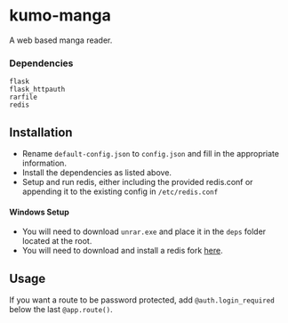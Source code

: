 # kumo-manga
A web based manga reader.

### Dependencies

```
flask
flask_httpauth
rarfile
redis
```

## Installation

* Rename `default-config.json` to `config.json` and fill in the appropriate information.
* Install the dependencies as listed above.
* Setup and run redis, either including the provided redis.conf or appending it to the existing config in `/etc/redis.conf`

#### Windows Setup

* You will need to download `unrar.exe` and place it in the `deps` folder located at the root.
* You will need to download and install a redis fork [here](https://github.com/rgl/redis/downloads).

## Usage

If you want a route to be password protected, add `@auth.login_required` below the last `@app.route()`.
